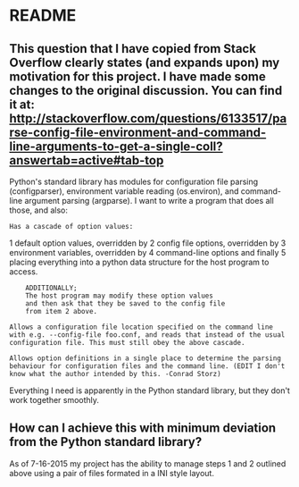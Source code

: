 # README #

This question that I have copied from Stack Overflow clearly states (and expands upon) my motivation for this project.
I have made some changes to the original discussion.
You can find it at:
http://stackoverflow.com/questions/6133517/parse-config-file-environment-and-command-line-arguments-to-get-a-single-coll?answertab=active#tab-top
-------------------------------------------
Python's standard library has modules for configuration file parsing (configparser), environment variable reading (os.environ), and command-line argument parsing (argparse). I want to write a program that does all those, and also:

    Has a cascade of option values:
1        default option values, overridden by
2        config file options, overridden by
3        environment variables, overridden by
4        command-line options and finally
5        placing everything into a python data structure
         for the host program to access.

        ADDITIONALLY;
        The host program may modify these option values
        and then ask that they be saved to the config file
        from item 2 above.

    Allows a configuration file location specified on the command line with e.g. --config-file foo.conf, and reads that instead of the usual configuration file. This must still obey the above cascade.

    Allows option definitions in a single place to determine the parsing behaviour for configuration files and the command line. (EDIT I don't know what the author intended by this. -Conrad Storz)

Everything I need is apparently in the Python standard library, but they don't work together smoothly.

How can I achieve this with minimum deviation from the Python standard library?
-------------------------------------------
As of 7-16-2015 my project has the ability to manage steps 1 and 2 outlined above using a pair of files formated in a INI style layout.
